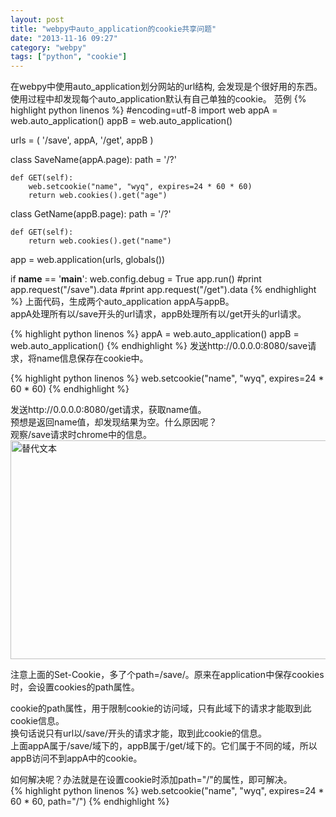 ```yaml
---
layout: post
title: "webpy中auto_application的cookie共享问题"
date: "2013-11-16 09:27"
category: "webpy"
tags: ["python", "cookie"]
---
```


在webpy中使用auto\_application划分网站的url结构, 会发现是个很好用的东西。    
使用过程中却发现每个auto_application默认有自己单独的cookie。
范例
{% highlight python linenos %}
#encoding=utf-8
import web
appA = web.auto_application()
appB = web.auto_application()
 
urls = (
    '/save',   appA,
    '/get',    appB
)
 
class SaveName(appA.page):
    path = '/?'
 
    def GET(self):
        web.setcookie("name", "wyq", expires=24 * 60 * 60)
        return web.cookies().get("age")
 
 
class GetName(appB.page):
    path = '/?'
 
    def GET(self):
        return web.cookies().get("name")
 
app = web.application(urls, globals())
 
if __name__ == '__main__':
    web.config.debug = True
    app.run()
    #print app.request("/save").data
    #print app.request("/get").data
{% endhighlight %}
上面代码，生成两个auto_application appA与appB。  
appA处理所有以/save开头的url请求，appB处理所有以/get开头的url请求。  

{% highlight python linenos %}
appA = web.auto_application()
appB = web.auto_application()
{% endhighlight %}
发送http://0.0.0.0:8080/save请求，将name信息保存在cookie中。

{% highlight python linenos %}
web.setcookie("name", "wyq", expires=24 * 60 * 60)
{% endhighlight %}
 
发送http://0.0.0.0:8080/get请求，获取name值。  
预想是返回name值，却发现结果为空。什么原因呢？  
观察/save请求时chrome中的信息。  
<img src="{{site.cdn_url}}/2013-11-16-webpy.png" alt="替代文本" title="标题文本" width="900" height="350"/>

注意上面的Set-Cookie，多了个path=/save/。原来在application中保存cookies时，会设置cookies的path属性。  
 
cookie的path属性，用于限制cookie的访问域，只有此域下的请求才能取到此cookie信息。  
换句话说只有url以/save/开头的请求才能，取到此cookie的信息。  
上面appA属于/save/域下的，appB属于/get/域下的。它们属于不同的域，所以appB访问不到appA中的cookie。  
 
如何解决呢？办法就是在设置cookie时添加path="/"的属性，即可解决。  
{% highlight python linenos %}
web.setcookie("name", "wyq", expires=24 * 60 * 60, path="/")
{% endhighlight %}

